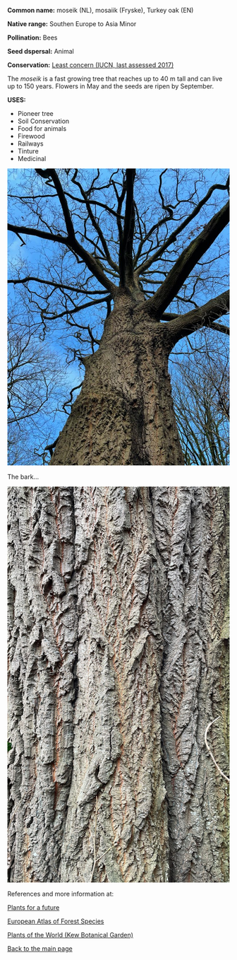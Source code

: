 **Common name:** moseik (NL), mosaiik (Fryske), Turkey oak (EN)


<!--more-->
**Native range:**  Southen Europe to Asia Minor

**Pollination:** Bees

**Seed dspersal:** Animal

**Conservation:** [Least concern (IUCN, last assessed 2017)](https://www.iucnredlist.org/species/194074/2296302)

The _moseik_ is a fast growing tree that reaches up to 40 m tall and can live up to 150 years. Flowers in May and the seeds are ripen by September.

**USES:**

- Pioneer tree
- Soil Conservation
- Food for animals
- Firewood
- Railways
- Tinture
- Medicinal

![](https://raw.githubusercontent.com/carolxgl/TreeLibrary/gh-pages/images/Quecer.jpeg)

The bark...

![](https://raw.githubusercontent.com/carolxgl/TreeLibrary/gh-pages/images/QuecerB.jpeg)

References and more information at:

[Plants for a future](https://pfaf.org/user/Plant.aspx?LatinName=Quercus+cerris)

[European Atlas of Forest Species](https://ies-ows.jrc.ec.europa.eu/efdac/download/Atlas/pdf/Quercus_cerris.pdf)

[Plants of the World (Kew Botanical Garden)](https://powo.science.kew.org/taxon/urn:lsid:ipni.org:names:295941-1)

[Back to the main page](https://carolxgl.github.io/TreeLibrary/)
